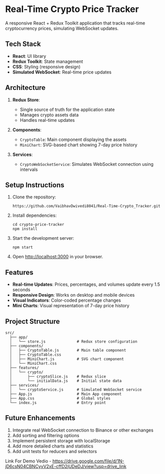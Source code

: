 # Real-Time Crypto Price Tracker

A responsive React + Redux Toolkit application that tracks real-time cryptocurrency prices, simulating WebSocket updates.

## Tech Stack

- **React**: UI library
- **Redux Toolkit**: State management
- **CSS**: Styling (responsive design)
- **Simulated WebSocket**: Real-time price updates

## Architecture

1. **Redux Store**:
   - Single source of truth for the application state
   - Manages crypto assets data
   - Handles real-time updates

2. **Components**:
   - `CryptoTable`: Main component displaying the assets
   - `MiniChart`: SVG-based chart showing 7-day price history

3. **Services**:
   - `CryptoWebSocketService`: Simulates WebSocket connection using intervals

## Setup Instructions

1. Clone the repository:
   ```
   https://github.com/VaibhavDwivedi8041/Real-Time-Crypto_Tracker.git
   ```

2. Install dependencies:
   ```
   cd crypto-price-tracker
   npm install
   ```

3. Start the development server:
   ```
   npm start
   ```

4. Open [http://localhost:3000](http://localhost:3000) in your browser.

## Features

- **Real-time Updates**: Prices, percentages, and volumes update every 1.5 seconds
- **Responsive Design**: Works on desktop and mobile devices
- **Visual Indicators**: Color-coded percentage changes
- **Mini Charts**: Visual representation of 7-day price history

## Project Structure

```
src/
  ├── app/
  │   └── store.js              # Redux store configuration
  ├── components/
  │   ├── CryptoTable.js        # Main table component
  │   ├── CryptoTable.css
  │   ├── MiniChart.js          # SVG chart component
  │   └── MiniChart.css
  ├── features/
  │   └── crypto/
  │       ├── cryptoSlice.js    # Redux slice
  │       └── initialData.js    # Initial state data
  ├── services/
  │   └── cryptoService.js      # Simulated WebSocket service
  ├── App.js                    # Main App component
  ├── App.css                   # Global styles
  └── index.js                  # Entry point
```

## Future Enhancements
1. Integrate real WebSocket connection to Binance or other exchanges
2. Add sorting and filtering options
3. Implement persistent storage with localStorage
4. Add more detailed charts and statistics
5. Add unit tests for reducers and selectors

Link For Demo Vedio - https://drive.google.com/file/d/1N-jD6csN04CBNCyvV2xE-cffD2jUDeDJ/view?usp=drive_link
